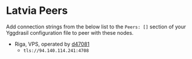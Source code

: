 # Latvia Peers

Add connection strings from the below list to the `Peers: []` section of your
Yggdrasil configuration file to peer with these nodes.

* Riga, VPS, operated by [d47081](https://github.com/d47081)
  * `tls://94.140.114.241:4708`
